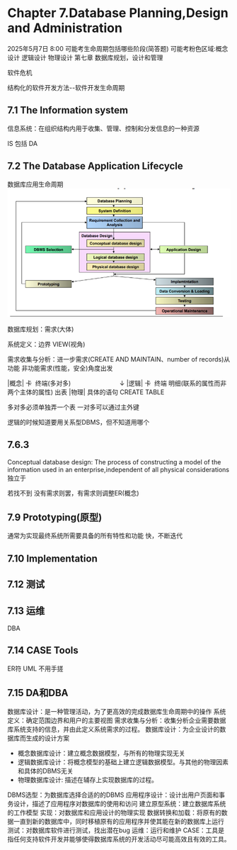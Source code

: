# Chapter 7.Database Planning,Design and Administration
2025年5月7日 8:00
可能考生命周期包括哪些阶段(简答题)
可能考粉色区域:概念设计
              逻辑设计
              物理设计
第七章 数据库规划，设计和管理

软件危机    

结构化的软件开发方法--软件开发生命周期

## 7.1 The Information system
信息系统：在组织结构内用于收集、管理、控制和分发信息的一种资源

IS 包括 DA

## 7.2 The Database Application Lifecycle
数据库应用生命周期
![数据库应用生命周期](https://github.com/sujh2004/DatabaseNotes/blob/main/src/7.2.1.png?raw=true)

 数据库规划：需求(大体)
 
 系统定义：边界 VIEW(视角)
 
 需求收集与分析：进一步需求(CREATE AND MAINTAIN、number of records)从功能 非功能需求(性能，安全)角度出发


|概念| 卡  &nbsp;终端(多对多)
&nbsp;&nbsp;&nbsp;&nbsp;&nbsp;&nbsp;&nbsp;&nbsp;&nbsp;&nbsp;&nbsp;&nbsp;&nbsp;&nbsp;&nbsp;&nbsp;&nbsp;&nbsp;&nbsp;&nbsp;&nbsp;&nbsp;&nbsp;&nbsp;&nbsp;&nbsp;&nbsp;↓
|逻辑| 卡  &nbsp;终端 明细(联系的属性而非两个主体的属性) 出表
|物理| 具体的语句 CREATE TABLE

多对多必须单独弄一个表
一对多可以通过主外键

逻辑的时候知道要用关系型DBMS，但不知道用哪个

## 7.6.3
Conceptual database design: The process of constructing a model of the information used in an enterprise,independent of all physical considerations
独立于

若找不到 没有需求则罢，有需求则调整ER(概念)


## 7.9 Prototyping(原型)
通常为实现最终系统所需要具备的所有特性和功能
快，不断迭代

## 7.10 Implementation
## 7.12 测试
## 7.13 运维
DBA

## 7.14 CASE Tools
ER符 UML
不用手搓

## 7.15 DA和DBA 

数据库设计：是一种管理活动，为了更高效的完成数据库生命周期中的操作
系统定义：确定范围边界和用户的主要视图
需求收集与分析：收集分析企业需要数据库系统支持的信息，并由此定义系统需求的过程。
数据库设计：为企业设计的数据库而生成的设计方案                                                                                                      
- 概念数据库设计：建立概念数据模型，与所有的物理实现无关
- 逻辑数据库设计：将概念模型的基础上建立逻辑数据模型。与其他的物理因素和具体的DBMS无关
- 物理数据库设计: 描述在辅存上实现数据库的过程。

DBMS选型：为数据库选择合适的的DBMS
应用程序设计：设计出用户页面和事务设计，描述了应用程序对数据库的使用和访问
建立原型系统：建立数据库系统的工作模型
实现：对数据库和应用设计的物理实现
数据转换和加载：将原有的数据一直到新的数据库中，同时移植原有的应用程序并使其能在新的数据库上运行
测试：对数据库软件进行测试，找出潜在bug
运维：运行和维护
CASE：工具是指任何支持软件开发并能够使得数据库系统的开发活动尽可能高效且有效的工具。